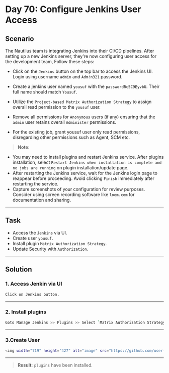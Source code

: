 # Day 70: Configure Jenkins User Access

## Scenario

The Nautilus team is integrating Jenkins into their CI/CD pipelines. After setting up a new Jenkins server, they're now configuring user access for the development team, Follow these steps:

- Click on the `Jenkins` button on the top bar to access the Jenkins UI. Login using username `admin` and `Adm!n321` password.
    
- Create a jenkins user named `yousuf` with the `passwordRc5C9EyvbU`. Their full name should match `Yousuf`.
- Utilize the `Project-based Matrix Authorization Strategy` to assign overall read permission to the `yousuf` user.
-  Remove all permissions for `Anonymous` users (if any) ensuring that the `admin` user retains overall `Administer` permissions.
- For the existing job, grant yousuf user only read permissions, disregarding other permissions such as Agent, SCM etc.

> **Note:**
- You may need to install plugins and restart Jenkins service. After plugins installation, select `Restart Jenkins when installation is complete and no jobs are running` on plugin installation/update page.
- After restarting the Jenkins service, wait for the Jenkins login page to reappear before proceeding. Avoid clicking `Finish` immediately after restarting the service.
- Capture screenshots of your configuration for review purposes. Consider using screen recording software like `loom.com` for documentation and sharing.
---

## Task

- Access the `Jenkins` via UI.
- Create user `yousuf`.
- Install plugin `Matrix Authorization Strategy`.
- Update Security with `Authorization`.


---

## Solution

### 1. Access Jenkin via UI

```bash
Click on Jenkins button.
```
---


### 2. Install plugins 
```bash
Goto Manage Jenkins >> Plugins >> Select `Matrix Authorization Strategy` >> Click on Install.

```
---
### 3.Create User

```bash
<img width="719" height="427" alt="image" src="https://github.com/user-attachments/assets/b96c0c0c-c0b3-4a5a-bbf5-ecdedb493d0e" />

```
---



> **Result:** `plugins` have been installed.
